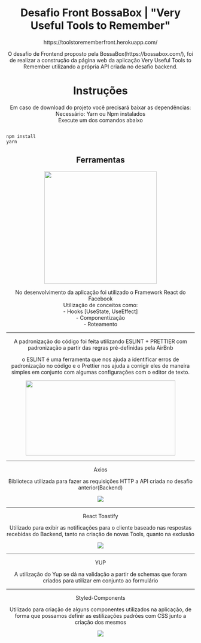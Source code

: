 <h1 align="center">Desafio Front BossaBox | 
"Very Useful Tools to Remember"
</h1>

<p align="center">https://toolstorememberfront.herokuapp.com/</p>

<p align="center">O desafio de Frontend proposto pela BossaBox(https://bossabox.com/), foi de realizar a construção da página web da aplicação Very Useful Tools to Remember utilizando a própria API criada no desafio backend.
</p>

<h1 align="center">Instruções</h1>
<p align="center">
  Em caso de download do projeto você precisará baixar as dependências: <br>
  Necessário: Yarn ou Npm instalados<br>
  Execute um dos comandos abaixo
  
  ```
  
  npm install
  yarn
  
  ```
</p>

<h2 align="center"> Ferramentas </h2>

<p align="center">
<img height="300" src="https://user-images.githubusercontent.com/54908803/69833039-50a52b80-1210-11ea-83c5-9927bed70d4d.png"/>
</>

<p align="center">
  No desenvolvimento da aplicação foi utilizado o Framework React do Facebook<br>
  Utilização de conceitos como:<br>
    - Hooks [UseState, UseEffect]<br>
   - Componentização<br>
   - Roteamento<br>

</p>

<hr>

<p align="center">
  A padronização do código foi feita utilizando ESLINT + PRETTIER com padronização a partir das regras pré-definidas pela AirBnb
<p>
  
<p align="center">
  o ESLINT é uma ferramenta que nos ajuda a identificar erros de padronização no código e o Prettier nos ajuda a corrigir eles de maneira simples em
  conjunto com algumas configurações com o editor de texto.
</p>

<p align="center">
<img align="center" height="200" width="400" src="https://user-images.githubusercontent.com/54908803/69638933-6cef6f80-103a-11ea-8654-da50e2b081fa.png" />
</p>

<hr>

<p align="center">Axios</p>
<p align="center">
  Biblioteca utilizada para fazer as requisições HTTP a API criada no desafio anterior(Backend)
</p>

<p align="center">
 <img src="https://user-images.githubusercontent.com/54908803/69832917-8990d080-120f-11ea-9a17-153ee4f529f0.png" />
</p>

<hr>
<p align="center">React Toastify</p>
<p align="center">
Utilizado para exibir as notificações para o cliente baseado nas respostas recebidas do Backend, tanto na criação de novas Tools, quanto na exclusão
</p>

<p align="center">
 <img src="https://user-images.githubusercontent.com/54908803/69832941-a9c08f80-120f-11ea-843d-f8f179e3a7e1.png" />
</p>


<hr>
<p align="center">YUP</p>
<p align="center">
 A utilização do Yup se dá na validação a partir de schemas que foram criados para utilizar em conjunto ao formulário
</p>

<hr>
<p align="center">Styled-Components</p>
<p align="center">
  Utilizado para criação de alguns componentes utilizados na aplicação, de forma que possamos definir as estilizações padrões com CSS junto a criação dos mesmos
</p>

<p align="center">
 <img src="https://user-images.githubusercontent.com/54908803/69832978-f2784880-120f-11ea-91cf-23e261d39f61.jpeg" />
</p>
